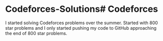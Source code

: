 # Codeforces-Solutions# Codeforces

I started solving Codeforces problems over the summer. Started with 800 star problems and I only started pushing my code to GitHub approaching the end of 800 star problems.
